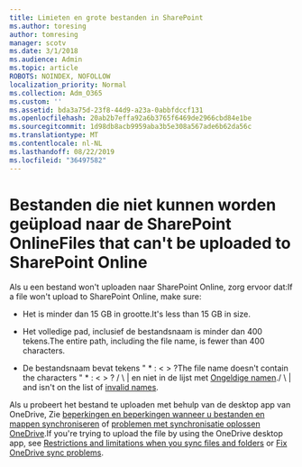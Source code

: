 ```yaml
---
title: Limieten en grote bestanden in SharePoint
ms.author: toresing
author: tomresing
manager: scotv
ms.date: 3/1/2018
ms.audience: Admin
ms.topic: article
ROBOTS: NOINDEX, NOFOLLOW
localization_priority: Normal
ms.collection: Adm_O365
ms.custom: ''
ms.assetid: bda3a75d-23f8-44d9-a23a-0abbfdccf131
ms.openlocfilehash: 20ab2b7effa92a6b3765f6469de2966cbd84e1be
ms.sourcegitcommit: 1d98db8acb9959aba3b5e308a567ade6b62da56c
ms.translationtype: MT
ms.contentlocale: nl-NL
ms.lasthandoff: 08/22/2019
ms.locfileid: "36497582"
---
```

# <a name="files-that-cant-be-uploaded-to-sharepoint-online"></a><span data-ttu-id="22ce7-102">Bestanden die niet kunnen worden geüpload naar de SharePoint Online</span><span class="sxs-lookup"><span data-stu-id="22ce7-102">Files that can't be uploaded to SharePoint Online</span></span>

<span data-ttu-id="22ce7-103">Als u een bestand won't uploaden naar SharePoint Online, zorg ervoor dat:</span><span class="sxs-lookup"><span data-stu-id="22ce7-103">If a file won't upload to SharePoint Online, make sure:</span></span>
  
- <span data-ttu-id="22ce7-104">Het is minder dan 15 GB in grootte.</span><span class="sxs-lookup"><span data-stu-id="22ce7-104">It's less than 15 GB in size.</span></span>
    
- <span data-ttu-id="22ce7-105">Het volledige pad, inclusief de bestandsnaam is minder dan 400 tekens.</span><span class="sxs-lookup"><span data-stu-id="22ce7-105">The entire path, including the file name, is fewer than 400 characters.</span></span>
    
- <span data-ttu-id="22ce7-106">De bestandsnaam bevat tekens " \* : \< \> ?</span><span class="sxs-lookup"><span data-stu-id="22ce7-106">The file name doesn't contain the characters " \* : \< \> ?</span></span> <span data-ttu-id="22ce7-107">/ \ | en niet in de lijst met [Ongeldige namen](https://go.microsoft.com/fwlink/?linkid=866430).</span><span class="sxs-lookup"><span data-stu-id="22ce7-107">/ \ | and isn't on the list of [invalid names](https://go.microsoft.com/fwlink/?linkid=866430).</span></span>
    
<span data-ttu-id="22ce7-108">Als u probeert het bestand te uploaden met behulp van de desktop app van OneDrive, Zie [beperkingen en beperkingen wanneer u bestanden en mappen synchroniseren](http://go.microsoft.com/fwlink/p/?LinkID=717734) of [problemen met synchronisatie oplossen OneDrive](https://go.microsoft.com/fwlink/?linkid=866431).</span><span class="sxs-lookup"><span data-stu-id="22ce7-108">If you're trying to upload the file by using the OneDrive desktop app, see [Restrictions and limitations when you sync files and folders](http://go.microsoft.com/fwlink/p/?LinkID=717734) or [Fix OneDrive sync problems](https://go.microsoft.com/fwlink/?linkid=866431).</span></span>
  

